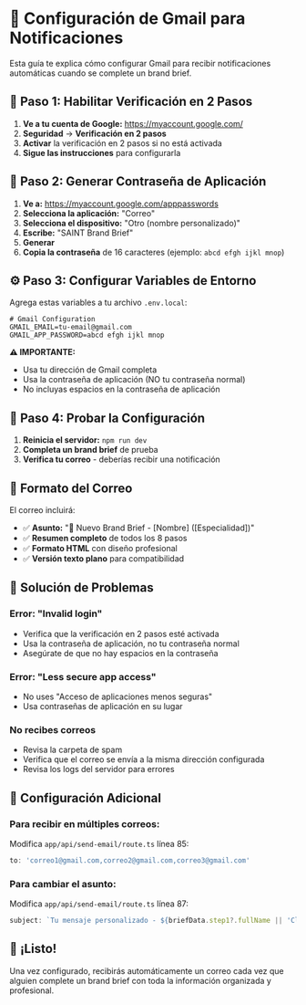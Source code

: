 # 📧 Configuración de Gmail para Notificaciones

Esta guía te explica cómo configurar Gmail para recibir notificaciones automáticas cuando se complete un brand brief.

## 🔐 Paso 1: Habilitar Verificación en 2 Pasos

1. **Ve a tu cuenta de Google:** https://myaccount.google.com/
2. **Seguridad** → **Verificación en 2 pasos**
3. **Activar** la verificación en 2 pasos si no está activada
4. **Sigue las instrucciones** para configurarla

## 🔑 Paso 2: Generar Contraseña de Aplicación

1. **Ve a:** https://myaccount.google.com/apppasswords
2. **Selecciona la aplicación:** "Correo"
3. **Selecciona el dispositivo:** "Otro (nombre personalizado)"
4. **Escribe:** "SAINT Brand Brief"
5. **Generar**
6. **Copia la contraseña** de 16 caracteres (ejemplo: `abcd efgh ijkl mnop`)

## ⚙️ Paso 3: Configurar Variables de Entorno

Agrega estas variables a tu archivo `.env.local`:

```env
# Gmail Configuration
GMAIL_EMAIL=tu-email@gmail.com
GMAIL_APP_PASSWORD=abcd efgh ijkl mnop
```

**⚠️ IMPORTANTE:**
- Usa tu dirección de Gmail completa
- Usa la contraseña de aplicación (NO tu contraseña normal)
- No incluyas espacios en la contraseña de aplicación

## 🧪 Paso 4: Probar la Configuración

1. **Reinicia el servidor:** `npm run dev`
2. **Completa un brand brief** de prueba
3. **Verifica tu correo** - deberías recibir una notificación

## 📧 Formato del Correo

El correo incluirá:
- ✅ **Asunto:** "🎉 Nuevo Brand Brief - [Nombre] ([Especialidad])"
- ✅ **Resumen completo** de todos los 8 pasos
- ✅ **Formato HTML** con diseño profesional
- ✅ **Versión texto plano** para compatibilidad

## 🔧 Solución de Problemas

### Error: "Invalid login"
- Verifica que la verificación en 2 pasos esté activada
- Usa la contraseña de aplicación, no tu contraseña normal
- Asegúrate de que no hay espacios en la contraseña

### Error: "Less secure app access"
- No uses "Acceso de aplicaciones menos seguras"
- Usa contraseñas de aplicación en su lugar

### No recibes correos
- Revisa la carpeta de spam
- Verifica que el correo se envía a la misma dirección configurada
- Revisa los logs del servidor para errores

## 📱 Configuración Adicional

### Para recibir en múltiples correos:
Modifica `app/api/send-email/route.ts` línea 85:
```typescript
to: 'correo1@gmail.com,correo2@gmail.com,correo3@gmail.com'
```

### Para cambiar el asunto:
Modifica `app/api/send-email/route.ts` línea 87:
```typescript
subject: `Tu mensaje personalizado - ${briefData.step1?.fullName || 'Cliente'}`
```

## 🚀 ¡Listo!

Una vez configurado, recibirás automáticamente un correo cada vez que alguien complete un brand brief con toda la información organizada y profesional.
